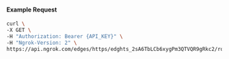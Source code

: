 <!-- Code generated for API Clients. DO NOT EDIT. -->

#### Example Request

```bash
curl \
-X GET \
-H "Authorization: Bearer {API_KEY}" \
-H "Ngrok-Version: 2" \
https://api.ngrok.com/edges/https/edghts_2sA6TbLCb6xygPm3QTVQR9gRkc2/routes/edghtsrt_2sA6TfbjcqarfAN0XGB12CuaDbd/ip_restriction
```
